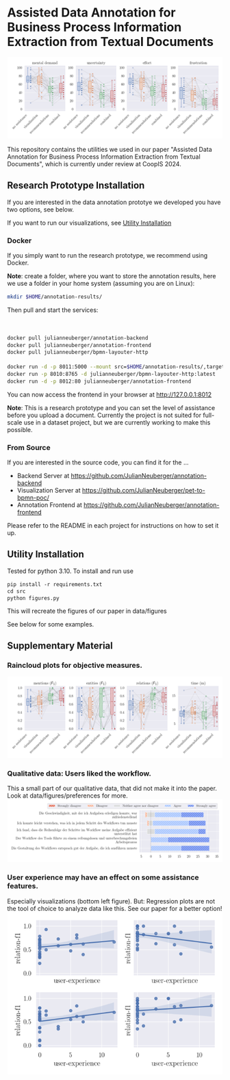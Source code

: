 # Assisted Data Annotation for Business Process Information Extraction from Textual Documents

![Raincloud plots for NASA-TLX data from our user study.](data/figures/tlx/combined.png)

This repository contains the utilities we used in our paper "Assisted Data Annotation for Business Process Information Extraction from Textual Documents", which is currently under review at CoopIS 2024.

## Research Prototype Installation

If you are interested in the data annotation prototye we developed you have two options, see below.

If you want to run our visualizations, see [Utility Installation](#utility-installation)

### Docker

If you simply want to run the research prototype, we recommend using Docker. 

__Note__: create a folder, where you want to store the annotation results, here we use a folder in your home system (assuming you are on Linux):

```bash
mkdir $HOME/annotation-results/
```

Then pull and start the services:

```bash


docker pull julianneuberger/annotation-backend
docker pull julianneuberger/annotation-frontend
docker pull julianneuberger/bpmn-layouter-http

docker run -d -p 8011:5000 --mount src=$HOME/annotation-results/,target=/results,type=bind julianneuberger/annotation-backend
docker run -p 8010:8765 -d julianneuberger/bpmn-layouter-http:latest
docker run -d -p 8012:80 julianneuberger/annotation-frontend
```

You can now access the frontend in your browser at http://127.0.0.1:8012

__Note__: This is a research prototype and you can set the level of assistance before you upload a document. Currently the project is not suited for full-scale use in a dataset project, but we are currently working to make this possible.

### From Source

If you are interested in the source code, you can find it for the ...

- Backend Server at https://github.com/JulianNeuberger/annotation-backend
- Visualization Server at https://github.com/JulianNeuberger/pet-to-bpmn-poc/
- Annotation Frontend at https://github.com/JulianNeuberger/annotation-frontend

Please refer to the README in each project for instructions on how to set it up.

## Utility Installation

Tested for python 3.10. To install and run use

```ssh
pip install -r requirements.txt
cd src
python figures.py
```

This will recreate the figures of our paper in data/figures

See below for some examples.

## Supplementary Material

### Raincloud plots for objective measures.
![combined.png](data/figures/metrics/combined.png)

### Qualitative data: Users liked the workflow.

This a small part of our qualitative data, that did not make it into the paper. Look at data/figures/preferences for more.
![workflow.png](data/figures/preferences/workflow.png)

### User experience may have an effect on some assistance features.

Especially visualizations (bottom left figure). But: Regression plots are not the tool of choice to analyze data like this. See our paper for a better option! 
![combined.png](data/figures/metrics/correlation.png)